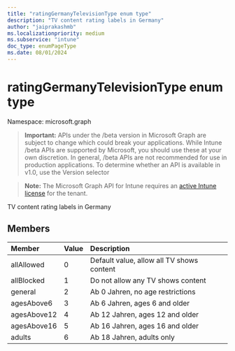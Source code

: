 ```yaml
---
title: "ratingGermanyTelevisionType enum type"
description: "TV content rating labels in Germany"
author: "jaiprakashmb"
ms.localizationpriority: medium
ms.subservice: "intune"
doc_type: enumPageType
ms.date: 08/01/2024
---
```


# ratingGermanyTelevisionType enum type

Namespace: microsoft.graph

> **Important:** APIs under the /beta version in Microsoft Graph are subject to change which could break your applications. While Intune /beta APIs are supported by Microsoft, you should use these at your own discretion. In general, /beta APIs are not recommended for use in production applications. To determine whether an API is available in v1.0, use the Version selector

> **Note:** The Microsoft Graph API for Intune requires an [active Intune license](https://go.microsoft.com/fwlink/?linkid=839381) for the tenant.

TV content rating labels in Germany

## Members
|Member|Value|Description|
|:---|:---|:---|
|allAllowed|0|Default value, allow all TV shows content|
|allBlocked|1|Do not allow any TV shows content|
|general|2|Ab 0 Jahren, no age restrictions|
|agesAbove6|3|Ab 6 Jahren, ages 6 and older|
|agesAbove12|4|Ab 12 Jahren, ages 12 and older|
|agesAbove16|5|Ab 16 Jahren, ages 16 and older|
|adults|6|Ab 18 Jahren, adults only|